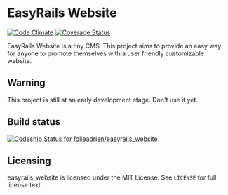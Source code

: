 # EasyRails Website
[![Code Climate](https://codeclimate.com/github/folieadrien/easyrails_website.png)](https://codeclimate.com/github/folieadrien/easyrails_website)
[![Coverage Status](https://coveralls.io/repos/folieadrien/easyrails_website/badge.png?branch=master)](https://coveralls.io/r/folieadrien/easyrails_website?branch=master)

EasyRails Website is a tiny CMS. This project aims to provide an easy way for anyone 
to promote themselves with a user friendly customizable website.

## Warning

This project is still at an early development stage. Don't use it yet.

## Build status

[![Codeship Status for folieadrien/easyrails_website](https://codeship.io/projects/4f6bcec0-d0cb-0131-b04e-22cfb90185d8/status?branch=master)](https://codeship.io/projects/23171)

## Licensing

easyrails_website is licensed under the MIT License. See `LICENSE` for full license text.

